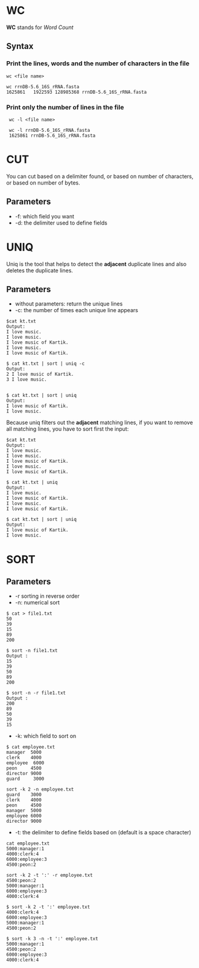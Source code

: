 # WC

__WC__ stands for _Word Count_

## Syntax

### Print the lines, words and the number of characters in the file
`wc <file name>` 

```
wc rrnDB-5.6_16S_rRNA.fasta
1625861   1922593 128985368 rrnDB-5.6_16S_rRNA.fasta
```

### Print only the number of lines in the file
` wc -l <file name>` 
```
 wc -l rrnDB-5.6_16S_rRNA.fasta
 1625861 rrnDB-5.6_16S_rRNA.fasta
```


# CUT
You can cut based on a delimiter found, or based on number of characters, or based on number of bytes.

## Parameters
* -f: which field you want
* -d: the delimiter used to define fields

# UNIQ
Uniq is the tool that helps to detect the __adjacent__ duplicate lines and also deletes the duplicate lines.

## Parameters
* without parameters: return the unique lines
* -c: the number of times each unique line appears
```
$cat kt.txt
Output:
I love music.
I love music.
I love music of Kartik.
I love music.
I love music of Kartik.

$ cat kt.txt | sort | uniq -c
Output:
2 I love music of Kartik.
3 I love music.


$ cat kt.txt | sort | uniq
Output:
I love music of Kartik.
I love music.
```

Because uniq filters out the __adjacent__ matching lines, if you want to remove all matching lines, you have to sort first the input:
```
$cat kt.txt
Output:
I love music.
I love music.
I love music of Kartik.
I love music.
I love music of Kartik.

$ cat kt.txt | uniq
Output:
I love music.
I love music of Kartik.
I love music.
I love music of Kartik.

$ cat kt.txt | sort | uniq
Output:
I love music of Kartik.
I love music.
```


# SORT

## Parameters
* -r sorting in reverse order
* -n: numerical sort
```
$ cat > file1.txt
50
39
15
89
200

$ sort -n file1.txt
Output :
15
39
50
89
200

$ sort -n -r file1.txt
Output :
200
89
50
39
15
```
* -k: which field to sort on
```
$ cat employee.txt
manager  5000
clerk    4000
employee  6000
peon     4500
director 9000
guard     3000

sort -k 2 -n employee.txt
guard    3000
clerk    4000
peon     4500
manager  5000
employee 6000
director 9000
```
* -t: the delimiter to define fields based on (default is a space character)
```
cat employee.txt
5000:manager:1
4000:clerk:4
6000:employee:3
4500:peon:2

sort -k 2 -t ':' -r employee.txt
4500:peon:2
5000:manager:1
6000:employee:3
4000:clerk:4

$ sort -k 2 -t ':' employee.txt
4000:clerk:4
6000:employee:3
5000:manager:1
4500:peon:2

$ sort -k 3 -n -t ':' employee.txt
5000:manager:1
4500:peon:2
6000:employee:3
4000:clerk:4

```
